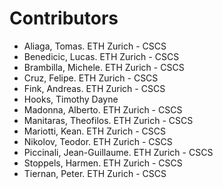 # Contributors

- Aliaga, Tomas. ETH Zurich - CSCS
- Benedicic, Lucas. ETH Zurich - CSCS
- Brambilla, Michele. ETH Zurich - CSCS
- Cruz, Felipe. ETH Zurich - CSCS
- Fink, Andreas. ETH Zurich - CSCS
- Hooks, Timothy Dayne
- Madonna, Alberto. ETH Zurich - CSCS
- Manitaras, Theofilos. ETH Zurich - CSCS
- Mariotti, Kean. ETH Zurich - CSCS
- Nikolov, Teodor. ETH Zurich - CSCS
- Piccinali, Jean-Guillaume. ETH Zurich - CSCS
- Stoppels, Harmen. ETH Zurich - CSCS
- Tiernan, Peter. ETH Zurich - CSCS
